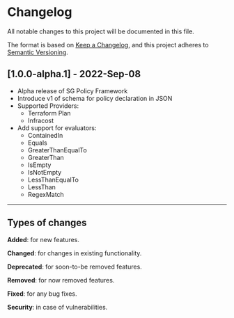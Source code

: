# Changelog

All notable changes to this project will be documented in this file.

The format is based on [Keep a Changelog](https://keepachangelog.com/en/1.0.0/),
and this project adheres to [Semantic Versioning](https://semver.org/spec/v2.0.0.html).

## [1.0.0-alpha.1] - 2022-Sep-08

- Alpha release of SG Policy Framework
- Introduce v1 of schema for policy declaration in JSON
- Supported Providers:
  - Terraform Plan
  - Infracost
- Add support for evaluators:
  - ContainedIn
  - Equals
  - GreaterThanEqualTo
  - GreaterThan
  - IsEmpty
  - IsNotEmpty
  - LessThanEqualTo
  - LessThan
  - RegexMatch

---

## Types of changes

**Added**: for new features.

**Changed**: for changes in existing functionality.

**Deprecated**: for soon-to-be removed features.

**Removed**: for now removed features.

**Fixed**: for any bug fixes.

**Security**: in case of vulnerabilities.

[unreleased]: https://github.com/StackGuardian/policy-framework/compare/v1.0-beta.2...HEAD
[v1.0-beta.1]: https://github.com/StackGuardian/policy-framework/compare/v1.0-beta.1
[v1.0-beta.2]: https://github.com/StackGuardian/policy-framework/compare/v1.0-beta.2

